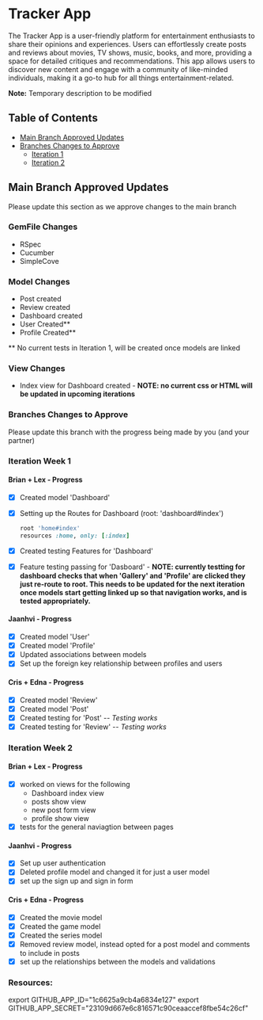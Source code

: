 # Tracker App

The Tracker App is a user-friendly platform for entertainment enthusiasts to share their opinions and experiences. Users can effortlessly create posts and reviews about movies, TV shows, music, books, and more, providing a space for detailed critiques and recommendations. This app allows users to discover new content and engage with a community of like-minded individuals, making it a go-to hub for all things entertainment-related.

**Note:** Temporary description to be modified

## Table of Contents

- [Main Branch Approved Updates](#main-branch-approved-updates)
- [Branches Changes to Approve](#branches-changes-to-approve)
  - [Iteration 1](#iteration-week-1)
  - [Iteration 2](#iteration-week-2)

## Main Branch Approved Updates

Please update this section as we approve changes to the main branch

### GemFile Changes

- RSpec
- Cucumber
- SimpleCove

### Model Changes
- Post created
- Review created
- Dashboard created
- User Created**
- Profile Created**

** No current tests in Iteration 1, will be created once models are linked

### View Changes
- Index view for Dashboard created - **NOTE: no current css or HTML will be updated in upcoming iterations**

### Branches Changes to Approve

Please update this branch with the progress being made by you (and your partner)

### Iteration Week 1

#### Brian + Lex - Progress

- [x] Created model 'Dashboard'
- [x] Setting up the Routes for Dashboard (root: 'dashboard#index')

  ```ruby
  root 'home#index'
  resources :home, only: [:index]
- [x] Created testing Features for 'Dashboard'
- [x] Feature testing passing for 'Dasboard' - **NOTE: currently testting for dashboard checks that when 'Gallery' and 'Profile' are clicked they just re-route to root. This needs to be updated for the next iteration once models start getting linked up so that navigation works, and is tested appropriately.**

#### Jaanhvi - Progress
  - [x] Created model 'User'
  - [x] Created model 'Profile'
  - [x] Updated associations between models
  - [x] Set up the foreign key relationship between profiles and users

#### Cris + Edna - Progress
  - [x] Created model 'Review'
  - [x] Created model 'Post'
  - [x] Created testing for 'Post' -- *Testing works*
  - [x] Created testing for 'Review' -- *Testing works*

### Iteration Week 2

#### Brian + Lex - Progress
- [x] worked on views for the following
    - Dashboard index view
    - posts show view
    - new post form view
    - profile show view
- [x] tests for the general naviagtion between pages

#### Jaanhvi - Progress
- [x] Set up user authentication
- [x] Deleted profile model and changed it for just a user model
- [x] set up the sign up and sign in form

#### Cris + Edna - Progress
  - [x] Created the movie model
  - [x] Created the game model
  - [x] Created the series model
  - [x] Removed review model, instead opted for a post model and comments to include in posts
  - [x] set up the relationships between the models and validations

### Resources:
export GITHUB_APP_ID="1c6625a9cb4a6834e127"
export GITHUB_APP_SECRET="23109d667e6c816571c90ceaaccef8fbe54c26cf"